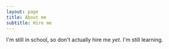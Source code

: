 ```yaml
---
layout: page
title: About me
subtitle: Hire me
---
```


I'm still in school, so don't actually hire me *yet*. I'm still learning.
